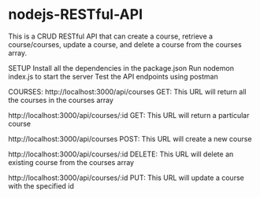 # nodejs-RESTful-API
This is a CRUD RESTful API that can create a course, retrieve a course/courses, update a course, and delete a course from the courses array.

SETUP
Install all the dependencies in the package.json
Run nodemon index.js to start the server
Test the API endpoints using postman

COURSES:
http://localhost:3000/api/courses GET: This URL will return all the courses in the courses array

http://localhost:3000/api/courses/:id GET: This URL will return a particular course

http://localhost:3000/api/courses POST: This URL will create a new course

http://localhost:3000/api/courses/:id DELETE: This URL will delete an existing course from the courses array

http://localhost:3000/api/courses/:id PUT: This URL will update a course with the specified id
